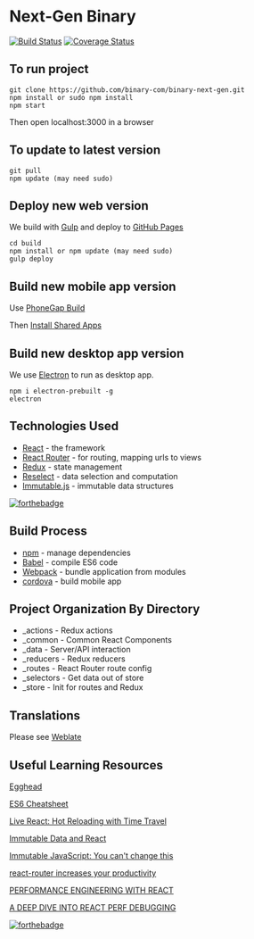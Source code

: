 # Next-Gen Binary

[![Build Status](https://travis-ci.org/binary-com/binary-next-gen.svg?branch=master)](https://travis-ci.org/binary-com/binary-next-gen)
[![Coverage Status](https://coveralls.io/repos/github/binary-com/binary-next-gen/badge.svg?branch=master)](https://coveralls.io/github/binary-com/binary-next-gen?branch=master)

## To run project

```
git clone https://github.com/binary-com/binary-next-gen.git
npm install or sudo npm install
npm start
```
Then open localhost:3000 in a browser

## To update to latest version

```
git pull
npm update (may need sudo)
```

## Deploy new web version

We build with [Gulp](http://gulpjs.com/) and deploy to [GitHub Pages](https://pages.github.com/)

```
cd build
npm install or npm update (may need sudo)
gulp deploy
```

## Build new mobile app version

Use [PhoneGap Build](https://build.phonegap.com/)

Then [Install Shared Apps](https://build.phonegap.com/apps/1774436/share)

## Build new desktop app version

We use [Electron](http://electron.atom.io/) to run as desktop app.

```
npm i electron-prebuilt -g
electron
```

## Technologies Used

* [React](https://facebook.github.io/react/) - the framework
* [React Router](https://github.com/rackt/react-router) - for routing, mapping urls to views
* [Redux](https://github.com/rackt/redux) - state management
* [Reselect](https://github.com/rackt/reselect) - data selection and computation
* [Immutable.js](https://facebook.github.io/immutable-js/) - immutable data structures

[![forthebadge](http://forthebadge.com/images/badges/built-by-hipsters.svg)](http://forthebadge.com)

## Build Process
* [npm](https://www.npmjs.com/) - manage dependencies
* [Babel](https://babeljs.io/) - compile ES6 code
* [Webpack](https://webpack.github.io/) - bundle application from modules
* [cordova](https://cordova.apache.org/) - build mobile app

## Project Organization By Directory
* _actions - Redux actions
* _common - Common React Components
* _data - Server/API interaction
* _reducers - Redux reducers
* _routes - React Router route config
* _selectors - Get data out of store
* _store - Init for routes and Redux

## Translations
Please see [Weblate](https://hosted.weblate.org/projects/binary-app/next-gen-app/)

## Useful Learning Resources
[Egghead](https://egghead.io/)

[ES6 Cheatsheet](https://www.youtube.com/watch?v=AfWYO8t7ed4)

[Live React: Hot Reloading with Time Travel](https://www.youtube.com/watch?v=xsSnOQynTHs)

[Immutable Data and React](https://www.youtube.com/watch?v=I7IdS-PbEgI)

[Immutable JavaScript: You can't change this](https://www.youtube.com/watch?v=wA98Coal4jk)

[react-router increases your productivity](https://www.youtube.com/watch?v=XZfvW1a8Xac)

[PERFORMANCE ENGINEERING WITH REACT](http://benchling.engineering/performance-engineering-with-react/)

[A DEEP DIVE INTO REACT PERF DEBUGGING](http://benchling.engineering/deep-dive-react-perf-debugging/)

[![forthebadge](http://forthebadge.com/images/badges/built-with-love.svg)](http://forthebadge.com)
